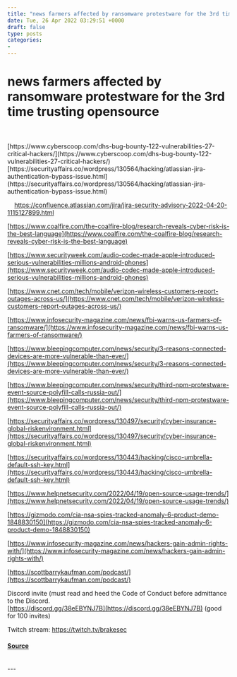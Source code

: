 ```yaml
---
title: "news farmers affected by ransomware protestware for the 3rd time trusting opensource"
date: Tue, 26 Apr 2022 03:29:51 +0000
draft: false
type: posts
categories: 
- 
---
```

# news farmers affected by ransomware protestware for the 3rd time trusting opensource

<br/>

<br/>
[https://www.cyberscoop.com/dhs-bug-bounty-122-vulnerabilities-27-critical-hackers/](https://www.cyberscoop.com/dhs-bug-bounty-122-vulnerabilities-27-critical-hackers/) [https://securityaffairs.co/wordpress/130564/hacking/atlassian-jira-authentication-bypass-issue.html](https://securityaffairs.co/wordpress/130564/hacking/atlassian-jira-authentication-bypass-issue.html)

    https://confluence.atlassian.com/jira/jira-security-advisory-2022-04-20-1115127899.html

[https://www.coalfire.com/the-coalfire-blog/research-reveals-cyber-risk-is-the-best-language](https://www.coalfire.com/the-coalfire-blog/research-reveals-cyber-risk-is-the-best-language)

[https://www.securityweek.com/audio-codec-made-apple-introduced-serious-vulnerabilities-millions-android-phones](https://www.securityweek.com/audio-codec-made-apple-introduced-serious-vulnerabilities-millions-android-phones)

[https://www.cnet.com/tech/mobile/verizon-wireless-customers-report-outages-across-us/](https://www.cnet.com/tech/mobile/verizon-wireless-customers-report-outages-across-us/)

[https://www.infosecurity-magazine.com/news/fbi-warns-us-farmers-of-ransomware/](https://www.infosecurity-magazine.com/news/fbi-warns-us-farmers-of-ransomware/)

[https://www.bleepingcomputer.com/news/security/3-reasons-connected-devices-are-more-vulnerable-than-ever/](https://www.bleepingcomputer.com/news/security/3-reasons-connected-devices-are-more-vulnerable-than-ever/)

[https://www.bleepingcomputer.com/news/security/third-npm-protestware-event-source-polyfill-calls-russia-out/](https://www.bleepingcomputer.com/news/security/third-npm-protestware-event-source-polyfill-calls-russia-out/)

[https://securityaffairs.co/wordpress/130497/security/cyber-insurance-global-riskenvironment.html](https://securityaffairs.co/wordpress/130497/security/cyber-insurance-global-riskenvironment.html)

[https://securityaffairs.co/wordpress/130443/hacking/cisco-umbrella-default-ssh-key.html](https://securityaffairs.co/wordpress/130443/hacking/cisco-umbrella-default-ssh-key.html)

[https://www.helpnetsecurity.com/2022/04/19/open-source-usage-trends/](https://www.helpnetsecurity.com/2022/04/19/open-source-usage-trends/)

[https://gizmodo.com/cia-nsa-spies-tracked-anomaly-6-product-demo-1848830150](https://gizmodo.com/cia-nsa-spies-tracked-anomaly-6-product-demo-1848830150)

[https://www.infosecurity-magazine.com/news/hackers-gain-admin-rights-with/](https://www.infosecurity-magazine.com/news/hackers-gain-admin-rights-with/)

[https://scottbarrykaufman.com/podcast/](https://scottbarrykaufman.com/podcast/)

Discord invite (must read and heed the Code of Conduct before admittance to the Discord.  
[https://discord.gg/38eEBYNJ7B](https://discord.gg/38eEBYNJ7B) (good for 100 invites)

Twitch stream: https://twitch.tv/brakesec

#### [Source](http://brakeingsecurity.com/news-famers-affected-by-ransomware-protestware-for-the-3rd-time-trusting-opensource)

<br/>
---
